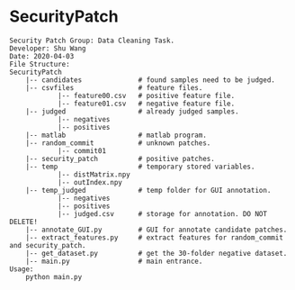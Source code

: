 # SecurityPatch

    Security Patch Group: Data Cleaning Task.
    Developer: Shu Wang
    Date: 2020-04-03
    File Structure:
    SecurityPatch
        |-- candidates              # found samples need to be judged.
        |-- csvfiles                # feature files.
                |-- feature00.csv   # positive feature file.
                |-- feature01.csv   # negative feature file.
        |-- judged                  # already judged samples.
                |-- negatives
                |-- positives
        |-- matlab                  # matlab program.
        |-- random_commit           # unknown patches.
                |-- commit01
        |-- security_patch          # positive patches.
        |-- temp                    # temporary stored variables.
                |-- distMatrix.npy
                |-- outIndex.npy
        |-- temp_judged             # temp folder for GUI annotation.
                |-- negatives
                |-- positives
                |-- judged.csv      # storage for annotation. DO NOT DELETE!
        |-- annotate_GUI.py         # GUI for annotate candidate patches.
        |-- extract_features.py     # extract features for random_commit and security_patch.
        |-- get_dataset.py          # get the 30-folder negative dataset.
        |-- main.py                 # main entrance.
    Usage:
        python main.py
